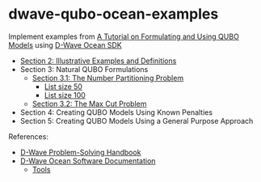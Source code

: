 # dwave-qubo-ocean-examples
Implement examples from [A Tutorial on Formulating and Using QUBO Models](https://arxiv.org/pdf/1811.11538.pdf) using [D-Wave Ocean SDK](https://github.com/dwavesystems/dwave-ocean-sdk)

- [Section 2: Illustrative Examples and Definitions](examples/section2.py)
- Section 3: Natural QUBO Formulations
  - [Section 3.1: The Number Partitioning Problem](examples/section3.1.py)
    - [List size 50](examples/section3.1-1.py)
    - [List size 100](examples/section3.1-2.py)
  - [Section 3.2: The Max Cut Problem](examples/section3.2.py)
- Section 4: Creating QUBO Models Using Known Penalties
- Section 5: Creating QUBO Models Using a General Purpose Approach

References:
- [D-Wave Problem-Solving Handbook](https://docs.dwavesys.com/docs/latest/doc_handbook.html)
- [D-Wave Ocean Software Documentation](https://docs.ocean.dwavesys.com/en/latest/index.html)
  - [Tools](https://docs.ocean.dwavesys.com/en/latest/projects.html)
